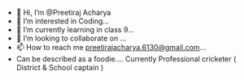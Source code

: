 - 👋 Hi, I’m @Preetiraj Acharya
- 👀 I’m interested in Coding...
- 🌱 I’m currently learning in class 9...
- 💞️ I’m looking to collaborate on ...
- 📫 How to reach me preetirajacharya.6130@gmail.com...
- Can be described as a foodie....
  Currently Professional cricketer ( District & School captain )

<!---
AXELBLAZGGER/AXELBLAZGGER is a ✨ special ✨ repository because its `README.md` (this file) appears on your GitHub profile.
You can click the Preview link to take a look at your changes.
--->
